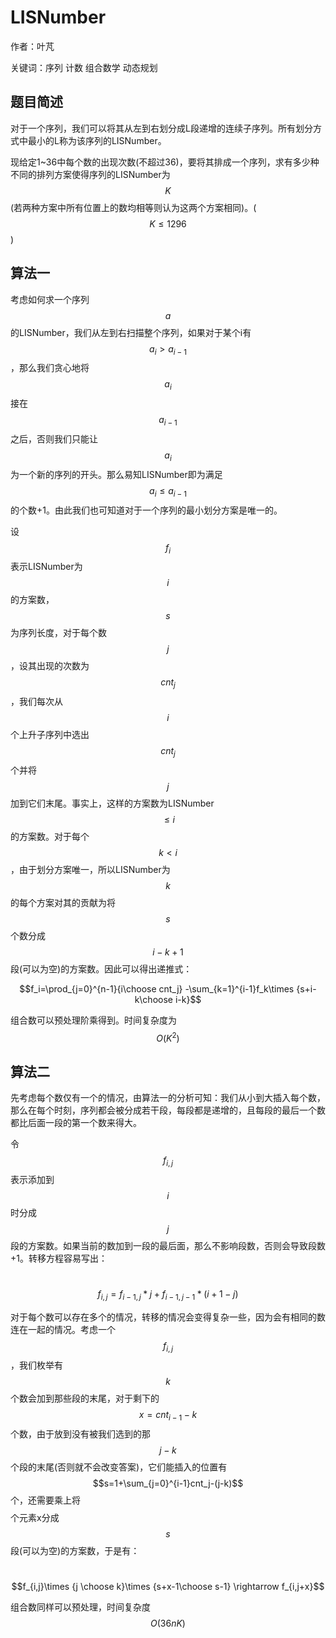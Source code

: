 # LISNumber
作者：叶芃

关键词：序列 计数 组合数学 动态规划
## 题目简述

对于一个序列，我们可以将其从左到右划分成L段递增的连续子序列。所有划分方式中最小的L称为该序列的LISNumber。

现给定1~36中每个数的出现次数(不超过36)，要将其排成一个序列，求有多少种不同的排列方案使得序列的LISNumber为$$K$$(若两种方案中所有位置上的数均相等则认为这两个方案相同)。($$K\le 1296$$)


## 算法一

考虑如何求一个序列$$a$$的LISNumber，我们从左到右扫描整个序列，如果对于某个i有$$a_i>a_{i-1}$$，那么我们贪心地将$$a_i$$接在$$a_{i-1}$$之后，否则我们只能让$$a_i$$为一个新的序列的开头。那么易知LISNumber即为满足$$a_i\le a_{i-1}$$的个数+1。由此我们也可知道对于一个序列的最小划分方案是唯一的。

设$$f_i$$表示LISNumber为$$i$$的方案数，$$s$$为序列长度，对于每个数$$j$$，设其出现的次数为$$cnt_j$$，我们每次从$$i$$个上升子序列中选出$$cnt_j$$个并将$$j$$加到它们末尾。事实上，这样的方案数为LISNumber$$\le i$$的方案数。对于每个$$k < i$$，由于划分方案唯一，所以LISNumber为$$k$$的每个方案对其的贡献为将$$s$$个数分成$$i-k+1$$段(可以为空)的方案数。因此可以得出递推式：

$$f_i=\prod_{j=0}^{n-1}{i\choose cnt_j} -\sum_{k=1}^{i-1}f_k\times {s+i-k\choose i-k}$$

组合数可以预处理阶乘得到。时间复杂度为$$O(K^2)$$

## 算法二

先考虑每个数仅有一个的情况，由算法一的分析可知：我们从小到大插入每个数，那么在每个时刻，序列都会被分成若干段，每段都是递增的，且每段的最后一个数都比后面一段的第一个数来得大。

令$$f_{i,j}$$表示添加到$$i$$时分成$$j$$段的方案数。如果当前的数加到一段的最后面，那么不影响段数，否则会导致段数+1。转移方程容易写出：

​			$$f_{i,j}=f_{i-1,j}*j+f_{i-1,j-1}*(i+1-j)$$

对于每个数可以存在多个的情况，转移的情况会变得复杂一些，因为会有相同的数连在一起的情况。考虑一个$$f_{i,j}$$，我们枚举有$$k$$个数会加到那些段的末尾，对于剩下的$$x=cnt_{i-1}-k$$个数，由于放到没有被我们选到的那$$j-k$$个段的末尾(否则就不会改变答案)，它们能插入的位置有$$s=1+\sum_{j=0}^{i-1}cnt_j-(j-k)$$个，还需要乘上将$$$$个元素x分成$$s$$段(可以为空)的方案数，于是有：

​			$$f_{i,j}\times {j \choose k}\times {s+x-1\choose s-1} \rightarrow f_{i,j+x}$$

组合数同样可以预处理，时间复杂度$$O(36nK)​$$